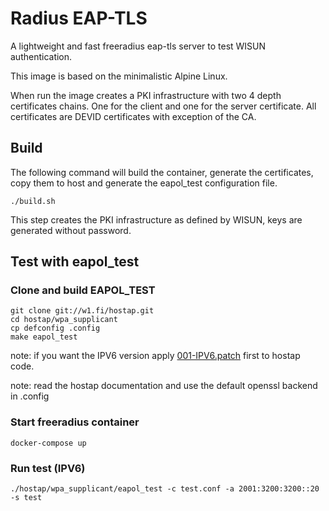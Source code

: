 # Radius EAP-TLS

A lightweight and fast freeradius eap-tls server to test WISUN authentication.

This image is based on the minimalistic Alpine Linux.

When run the image creates a PKI infrastructure with two 4 depth certificates chains. One for the client and one for the server certificate. All certificates are DEVID certificates with exception of the CA.

## Build

The following command will build the container, generate the certificates, copy them to host and generate the eapol_test configuration file.

    ./build.sh

This step creates the PKI infrastructure as defined by WISUN, keys are generated without password.

## Test with eapol_test

### Clone and build EAPOL_TEST
    git clone git://w1.fi/hostap.git
    cd hostap/wpa_supplicant
    cp defconfig .config
    make eapol_test

note: if you want the IPV6 version apply [001-IPV6.patch](001-IPV6.patch) first to hostap code.

note: read the hostap documentation and use the default openssl backend in .config

### Start freeradius container
    docker-compose up

### Run test (IPV6)
    ./hostap/wpa_supplicant/eapol_test -c test.conf -a 2001:3200:3200::20 -s test
